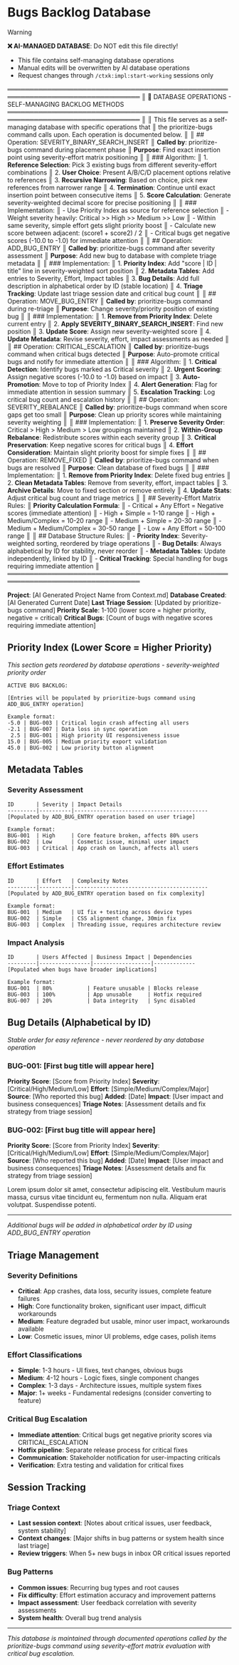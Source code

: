 # Bugs Backlog Database
<!-- Template Version: 1 | ContextKit: 0.2.0 | Updated: 2025-09-15 -->

> [!WARNING]
> **❌ AI-MANAGED DATABASE**: Do NOT edit this file directly!
> - This file contains self-managing database operations
> - Manual edits will be overwritten by AI database operations
> - Request changes through `/ctxk:impl:start-working` sessions only

════════════════════════════════════════════════════════════════════════════════
║ 🤖 DATABASE OPERATIONS - SELF-MANAGING BACKLOG METHODS
════════════════════════════════════════════════════════════════════════════════
║
║ This file serves as a self-managing database with specific operations that
║ the prioritize-bugs command calls upon. Each operation is documented below.
║
║ ## Operation: SEVERITY_BINARY_SEARCH_INSERT
║ **Called by**: prioritize-bugs command during placement phase
║ **Purpose**: Find exact insertion point using severity-effort matrix positioning
║
║ ### Algorithm:
║ 1. **Reference Selection**: Pick 3 existing bugs from different severity-effort combinations
║ 2. **User Choice**: Present A/B/C/D placement options relative to references
║ 3. **Recursive Narrowing**: Based on choice, pick new references from narrower range
║ 4. **Termination**: Continue until exact insertion point between consecutive items
║ 5. **Score Calculation**: Generate severity-weighted decimal score for precise positioning
║
║ ### Implementation:
║ - Use Priority Index as source for reference selection
║ - Weight severity heavily: Critical >> High >> Medium >> Low
║ - Within same severity, simple effort gets slight priority boost
║ - Calculate new score between adjacent: (score1 + score2) / 2
║ - Critical bugs get negative scores (-10.0 to -1.0) for immediate attention
║
║ ## Operation: ADD_BUG_ENTRY
║ **Called by**: prioritize-bugs command after severity assessment
║ **Purpose**: Add new bug to database with complete triage metadata
║
║ ### Implementation:
║ 1. **Priority Index**: Add "score | ID | title" line in severity-weighted sort position
║ 2. **Metadata Tables**: Add entries to Severity, Effort, Impact tables
║ 3. **Bug Details**: Add full description in alphabetical order by ID (stable location)
║ 4. **Triage Tracking**: Update last triage session date and critical bug count
║
║ ## Operation: MOVE_BUG_ENTRY
║ **Called by**: prioritize-bugs command during re-triage
║ **Purpose**: Change severity/priority position of existing bug
║
║ ### Implementation:
║ 1. **Remove from Priority Index**: Delete current entry
║ 2. **Apply SEVERITY_BINARY_SEARCH_INSERT**: Find new position
║ 3. **Update Score**: Assign new severity-weighted score
║ 4. **Update Metadata**: Revise severity, effort, impact assessments as needed
║
║ ## Operation: CRITICAL_ESCALATION
║ **Called by**: prioritize-bugs command when critical bugs detected
║ **Purpose**: Auto-promote critical bugs and notify for immediate attention
║
║ ### Algorithm:
║ 1. **Critical Detection**: Identify bugs marked as Critical severity
║ 2. **Urgent Scoring**: Assign negative scores (-10.0 to -1.0) based on impact
║ 3. **Auto-Promotion**: Move to top of Priority Index
║ 4. **Alert Generation**: Flag for immediate attention in session summary
║ 5. **Escalation Tracking**: Log critical bug count and escalation history
║
║ ## Operation: SEVERITY_REBALANCE
║ **Called by**: prioritize-bugs command when score gaps get too small
║ **Purpose**: Clean up priority scores while maintaining severity weighting
║
║ ### Implementation:
║ 1. **Preserve Severity Order**: Critical > High > Medium > Low groupings maintained
║ 2. **Within-Group Rebalance**: Redistribute scores within each severity group
║ 3. **Critical Preservation**: Keep negative scores for critical bugs
║ 4. **Effort Consideration**: Maintain slight priority boost for simple fixes
║
║ ## Operation: REMOVE_FIXED
║ **Called by**: prioritize-bugs command when bugs are resolved
║ **Purpose**: Clean database of fixed bugs
║
║ ### Implementation:
║ 1. **Remove from Priority Index**: Delete fixed bug entries
║ 2. **Clean Metadata Tables**: Remove from severity, effort, impact tables
║ 3. **Archive Details**: Move to fixed section or remove entirely
║ 4. **Update Stats**: Adjust critical bug count and triage metrics
║
║ ## Severity-Effort Matrix Rules:
║ **Priority Calculation Formula**:
║ - Critical + Any Effort = Negative scores (immediate attention)
║ - High + Simple = 1-10 range
║ - High + Medium/Complex = 10-20 range
║ - Medium + Simple = 20-30 range
║ - Medium + Medium/Complex = 30-50 range
║ - Low + Any Effort = 50-100 range
║
║ ## Database Structure Rules:
║ - **Priority Index**: Severity-weighted sorting, reordered by triage operations
║ - **Bug Details**: Always alphabetical by ID for stability, never reorder
║ - **Metadata Tables**: Update independently, linked by ID
║ - **Critical Tracking**: Special handling for bugs requiring immediate attention
║
════════════════════════════════════════════════════════════════════════════════

**Project**: [AI Generated Project Name from Context.md]
**Database Created**: [AI Generated Current Date]
**Last Triage Session**: [Updated by prioritize-bugs command]
**Priority Scale**: 1-100 (lower score = higher priority, negative = critical)
**Critical Bugs**: [Count of bugs with negative scores requiring immediate attention]

## Priority Index (Lower Score = Higher Priority)

*This section gets reordered by database operations - severity-weighted priority order*

```
ACTIVE BUG BACKLOG:

[Entries will be populated by prioritize-bugs command using ADD_BUG_ENTRY operation]

Example format:
-5.0 | BUG-003 | Critical login crash affecting all users
-2.1 | BUG-007 | Data loss in sync operation
 2.5 | BUG-001 | High priority UI responsiveness issue
15.0 | BUG-005 | Medium priority export validation
45.0 | BUG-002 | Low priority button alignment
```

## Metadata Tables

### Severity Assessment
```
ID       | Severity | Impact Details
---------|----------|------------------------------------------
[Populated by ADD_BUG_ENTRY operation based on user triage]

Example format:
BUG-001  | High     | Core feature broken, affects 80% users
BUG-002  | Low      | Cosmetic issue, minimal user impact
BUG-003  | Critical | App crash on launch, affects all users
```

### Effort Estimates
```
ID       | Effort   | Complexity Notes
---------|----------|------------------------------------------
[Populated by ADD_BUG_ENTRY operation based on fix complexity]

Example format:
BUG-001  | Medium   | UI fix + testing across device types
BUG-002  | Simple   | CSS alignment change, 30min fix
BUG-003  | Complex  | Threading issue, requires architecture review
```

### Impact Analysis
```
ID       | Users Affected | Business Impact | Dependencies
---------|----------------|------------------|-------------
[Populated when bugs have broader implications]

Example format:
BUG-001  | 80%           | Feature unusable | Blocks release
BUG-003  | 100%          | App unusable     | Hotfix required
BUG-007  | 20%           | Data integrity   | Sync disabled
```

## Bug Details (Alphabetical by ID)

*Stable order for easy reference - never reordered by any database operation*

### BUG-001: [First bug title will appear here]
**Priority Score**: [Score from Priority Index]
**Severity**: [Critical/High/Medium/Low]
**Effort**: [Simple/Medium/Complex/Major]
**Source**: [Who reported this bug]
**Added**: [Date]
**Impact**: [User impact and business consequences]
**Triage Notes**: [Assessment details and fix strategy from triage session]

### BUG-002: [First bug title will appear here]
**Priority Score**: [Score from Priority Index]
**Severity**: [Critical/High/Medium/Low]
**Effort**: [Simple/Medium/Complex/Major]
**Source**: [Who reported this bug]
**Added**: [Date]
**Impact**: [User impact and business consequences]
**Triage Notes**: [Assessment details and fix strategy from triage session]

Lorem ipsum dolor sit amet, consectetur adipiscing elit. Vestibulum mauris massa, cursus vitae tincidunt eu, fermentum non nulla. Aliquam erat volutpat. Suspendisse potenti.

---

*Additional bugs will be added in alphabetical order by ID using ADD_BUG_ENTRY operation*

## Triage Management

### Severity Definitions
- **Critical**: App crashes, data loss, security issues, complete feature failures
- **High**: Core functionality broken, significant user impact, difficult workarounds
- **Medium**: Feature degraded but usable, minor user impact, workarounds available
- **Low**: Cosmetic issues, minor UI problems, edge cases, polish items

### Effort Classifications
- **Simple**: 1-3 hours - UI fixes, text changes, obvious bugs
- **Medium**: 4-12 hours - Logic fixes, single component changes
- **Complex**: 1-3 days - Architecture issues, multiple system fixes
- **Major**: 1+ weeks - Fundamental redesigns (consider converting to feature)

### Critical Bug Escalation
- **Immediate attention**: Critical bugs get negative priority scores via CRITICAL_ESCALATION
- **Hotfix pipeline**: Separate release process for critical fixes
- **Communication**: Stakeholder notification for user-impacting criticals
- **Verification**: Extra testing and validation for critical fixes

## Session Tracking

### Triage Context
- **Last session context**: [Notes about critical issues, user feedback, system stability]
- **Context changes**: [Major shifts in bug patterns or system health since last triage]
- **Review triggers**: When 5+ new bugs in inbox OR critical issues reported

### Bug Patterns
- **Common issues**: Recurring bug types and root causes
- **Fix difficulty**: Effort estimation accuracy and improvement patterns
- **Impact assessment**: User feedback correlation with severity assessments
- **System health**: Overall bug trend analysis

---

*This database is maintained through documented operations called by the prioritize-bugs command using severity-effort matrix evaluation with critical bug escalation.*